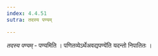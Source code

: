 ```yaml
---
index: 4.4.51
sutra: तदस्य पण्यम्

---
```

_तदस्य पण्यम्_ - पण्यमिति । पणितव्येऽर्थेअवद्यपण्ये॑ति यदन्तो निपातितः ।